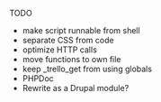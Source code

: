 TODO

- make script runnable from shell
- separate CSS from code
- optimize HTTP calls
- move functions to own file
- keep \_trello_get from using globals
- PHPDoc
- Rewrite as a Drupal module?
